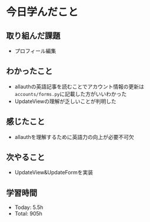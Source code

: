 # 今日学んだこと
## 取り組んだ課題
- プロフィール編集
## わかったこと
- allauthの英語記事を読むことでアカウント情報の更新は<br>`accounts/forms.py`に記載した方がいいわかった
- UpdateViewの理解が乏しいことが判明した
## 感じたこと
- allauthを理解するために英語力の向上が必要不可欠
## 次やること
- UpdateView&UpdateFormを実装
## 学習時間
- Today: 5.5h
- Total: 905h